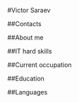 #Victor Saraev  

##Contacts  

##About me  

##IT hard skills  

##Current occupation  

##Education  

##Languages
